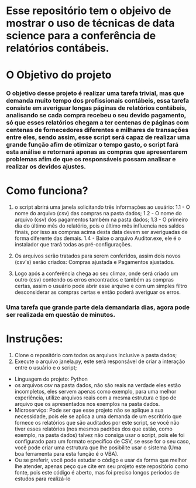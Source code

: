 # Esse repositório tem o objeivo de mostrar o uso de técnicas de data science para a conferência de relatórios contábeis.

# O Objetivo do projeto
### O objetivo desse projeto é realizar uma tarefa trivial, mas que demanda muito tempo dos profissionais contábeis, essa tarefa consiste em averiguar longas páginas de relatórios contábeis, analisando se cada compra recebeu o seu devido pagamento, só que esses relatórios chegam a ter centenas de páginas com centenas de fornecedores diferentes e milhares de transações entre eles, sendo assim, esse script será capaz de realizar uma grande função afim de otimizar o tempo gasto, o script fará esta análise e retornará apenas as compras que apresentarem problemas afim de que os responsáveis possam analisar e realizar os devidos ajustes.

# Como funciona?
1) o script abrirá uma janela solicitando três informações ao usuário:
 1.1 - O nome do arquivo (csv) das compras na pasta dados;
 1.2 - O nome do arquivo (csv) dos pagamentos também na pasta dados;
 1.3 - O primeiro dia do último mês do relatório, pois o último mês influencia nos saldos finais, por isso as compras acima desta data devem ser averiguadas de forma diferente das demais.
 1.4 - Baixe o arquivo Auditor.exe, ele é o instalador que trará todas as pré-configurações.

2) Os arquivos serão tratados para serem conferidos, assim dois novos (csv's) serão criados: Compras ajustada e Pagamentos ajustados.

3) Logo após a conferência chega ao seu climax, onde será criado um outro (csv) contendo os erros encontrados e também as compras certas, assim o usuário pode abrir esse arquivo e com um simples filtro desconsiderar as compras certas e então poderá averiguar os erros.

### Uma tarefa que grande parte dela demandaria dias, agora pode ser realizada em questão de minutos.

# Instruções:
1) Clone o repositório com todos os arquivos inclusive a pasta dados;
2) Execute o arquivo janela.py, este será responsável de criar a interação entre o usuário e o script;

* Linguagem do projeto: Python
* os arquivos csv na pasta dados, não são reais na verdade eles estão incompletos, eles servem apenas como exemplo, para uma melhor experiência, utilize arquivos reais com a mesma estrutura e tipo de arquivo que os apresentados nos exemplos na pasta dados.
* Microserviço: Pode ser que esse projeto não se aplique a sua necessidade, pois ele se aplica a uma demanda de um escritório que fornece os relatórios que são auditados por este script, se você não tiver esses relatórios (nos mesmos padrões dos que estão, como exemplo, na pasta dados) talvez não consiga usar o script, pois ele foi configurado para um formato específico de CSV, se esse for o seu caso, você pode criar uma estrutura que lhe posibilite usar o sistema (Uma boa ferramenta para esta função é o VBA).
* Ou se preferir, você pode estudar o código e usar da forma que melhor lhe atender, apenas peço que cite em seu projeto este repositório como fonte, pois este código é aberto, mas foi preciso longos períodos de estudos para realizá-lo
